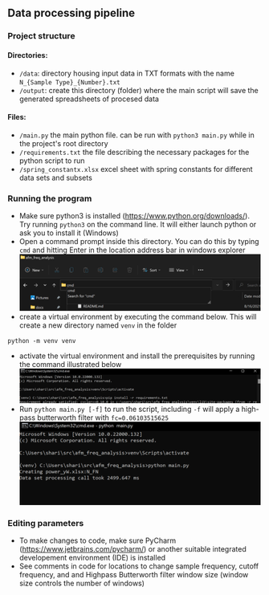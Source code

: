 ## Data processing pipeline

### Project structure

#### Directories:
* `/data`: directory housing input data in TXT formats with the name `N_{Sample Type}_{Number}.txt`
* `/output`: create this directory (folder) where the main script will save the generated spreadsheets of procesed data 

#### Files:
* `/main.py` the main python file. can be run with `python3 main.py` while in the project's root directory
* `/requirements.txt` the file describing the necessary packages for the python script to run
* `/spring_constantx.xlsx` excel sheet with spring constants for different data sets and subsets

### Running the program
* Make sure python3 is installed (https://www.python.org/downloads/). Try running `python3` on the command line. It will either launch python or ask you to install it (Windows)
* Open a command prompt inside this directory. You can do this by typing `cmd` and hitting Enter in the location address bar in windows explorer
![cmd-img](img/open_cmd.png)
* create a virtual environment by executing the command below. This will create a new directory named `venv` in the folder
```
python -m venv venv
```
* activate the virtual environment and install the prerequisites by running the command illustrated below
![activate-install](img/activate_and_install.png)
* Run `python main.py [-f]` to run the script, including `-f` will apply a high-pass butterworth filter with `fc=0.06103515625`
![img.png](img/running.png)

### Editing parameters
* To make changes to code, make sure PyCharm (https://www.jetbrains.com/pycharm/) or another suitable integrated developement environment (IDE) is installed
* See comments in code for locations to change sample frequency, cutoff frequency, and and Highpass Butterworth filter window size (window size controls the number of windows)
